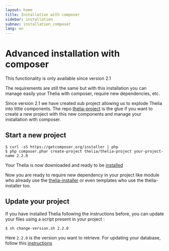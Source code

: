 ```yaml
---
layout: home
title: Installation with composer
sidebar: installation
subnav: installation_composer
lang: en
---
```


<div class="page-header">
    <h1>Advanced installation with composer</h1>
</div>

<div class="alert alert-warning">
<p>This functionality is only available since version 2.1</p>
</div>

The requirements are still the same but with this installation you can manage easily your Thelia with composer, require new
dependencies, etc.

Since version 2.1 we have created sub project allowing us to explode Thelia into little components. The repo [thelia-project](https://github.com/thelia/thelia-project)
is the glue if you want to create a new project with this new components and manage your installation with composer.

## Start a new project

```
$ curl -sS https://getcomposer.org/installer | php
$ php composer.phar create-project thelia/thelia-project your-project-name 2.2.0
```

Your Thelia is now downloaded and ready to be [installed](/en/documentation/installation/index.html#install-it)

Now you are ready to require new dependency in your project like module who already use the [thelia-installer](https://packagist.org/packages/thelia/installer)
or even templates who use the thelia-installer too.

## Update your project

If you have installed Thelia following the instructions before, you can update your files using a script present in your project : 

```
$ sh change-version.sh 2.2.0
```

Here `2.2.0` is the version you want to retrieve. For updating your database, follow this [instructions](/en/documentation/installation/index.html#use-the-update-script-%28since-version-2-1%29)